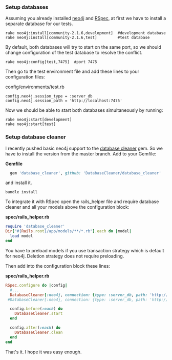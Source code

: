 ### Setup databases

Assuming you already installed [neo4j](https://github.com/neo4jrb/neo4j) and [RSpec](https://github.com/rspec/rspec-rails), at first we have to install a separate database for our tests.

    rake neo4j:install[community-2.1.6,development]  #development database
    rake neo4j:install[community-2.1.6,test]         #test database

By default, both databases will try to start on the same port, so we should change configuration of the test database to resolve the conflict.

    rake neo4j:config[test,7475]  #port 7475

Then go to the test environment file and add these lines to your configuration files:

config/environments/test.rb

    config.neo4j.session_type = :server_db
    config.neo4j.session_path = 'http://localhost:7475'

Now we should be able to start both databases simultaneously by running:

    rake neo4j:start[development]
    rake neo4j:start[test]

### Setup database cleaner

I recently pushed basic neo4j support to the [database cleaner](https://github.com/DatabaseCleaner/database_cleaner) gem. So we have to install the version from the master branch.
Add to your Gemfile:

**Gemfile**

~~~ruby
  gem 'database_cleaner', github: 'DatabaseCleaner/database_cleaner'
~~~

and install it.

    bundle install

To integrate it with RSpec open the rails_helper file and require database cleaner and all your models above the configuration block:

**spec/rails_helper.rb**

~~~ruby
require 'database_cleaner'
Dir["#{Rails.root}/app/models/**/*.rb"].each do |model|
  load model
end
~~~

You have to preload models if you use transaction strategy which is default for neo4j. Deletion strategy does not require preloading.

Then add into the configuration block these lines:

**spec/rails_helper.rb**

~~~ruby
RSpec.configure do |config|
  #...
  DatabaseCleaner[:neo4j, connection: {type: :server_db, path: 'http://localhost:7475'}].strategy = :transaction  #for transaction strategy
 #DatabaseCleaner[:neo4j, connection: {type: :server_db, path: 'http://localhost:7475'}].strategy = :deletion     #for deletion strategy

  config.before(:each) do
    DatabaseCleaner.start
  end

  config.after(:each) do
    DatabaseCleaner.clean
  end
end
~~~

That's it. I hope it was easy enough.







